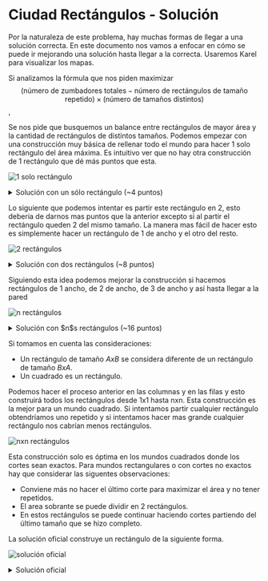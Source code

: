 # Ciudad Rectángulos - Solución

Por la naturaleza de este problema, hay muchas formas de llegar a una solución correcta. En este documento nos vamos a enfocar en cómo se puede ir mejorando una solución hasta llegar a la correcta. Usaremos Karel para visualizar los mapas.

Si analizamos la fórmula que nos piden maximizar $$(\text{número de zumbadores totales} - \text{número de rectángulos de tamaño repetido}) \times (\text{número de tamaños distintos})$$,

Se nos pide que busquemos un balance entre rectángulos de mayor área y la cantidad de rectángulos de distintos tamaños. Podemos empezar con una construcción muy básica de rellenar todo el mundo para hacer 1 solo rectángulo del área máxima. Es intuitivo ver que no hay otra construcción de 1 rectángulo que dé más puntos que esta.

![1 solo rectángulo](1-rect.png)

<details><summary>Solución con un sólo rectángulo (~4 puntos)</summary>

{{one_rect.cpp}}

</details>

Lo siguiente que podemos intentar es partir este rectángulo en 2, esto deberia de darnos mas puntos que la anterior excepto si al partir el rectángulo queden 2 del mismo tamaño. La manera mas fácil de hacer esto es simplemente hacer un rectángulo de 1 de ancho y el otro del resto.

![2 rectángulos](2-rect.png)

<details><summary>Solución con dos rectángulos (~8 puntos)</summary>

{{two_rects.cpp}}

</details>

Siguiendo esta idea podemos mejorar la construcción si hacemos rectángulos de 1 ancho, de 2 de ancho, de 3 de ancho y así hasta llegar a la pared

![n rectángulos](n-rect.png)

<details><summary>Solución con $n$s rectángulos (~16 puntos)</summary>

{{columns.cpp}}

</details>

Si tomamos en cuenta las consideraciones:

- Un rectángulo de tamaño $AxB$ se considera diferente de un rectángulo de tamaño $BxA$.
- Un cuadrado es un rectángulo.

Podemos hacer el proceso anterior en las columnas y en las filas y esto construirá todos los rectángulos desde 1x1 hasta nxn.
Esta construcción es la mejor para un mundo cuadrado. Si intentamos partir cualquier rectángulo obtendríamos uno repetido y si intentamos hacer mas grande cualquier rectángulo nos cabrían menos rectángulos.

![nxn rectángulos](nxn-rect.png)

Esta construcción solo es óptima en los mundos cuadrados donde los cortes sean exactos. Para mundos rectangulares o con cortes no exactos hay que considerar las siguentes observaciones:

- Conviene más no hacer el último corte para maximizar el área y no tener repetidos.
- El area sobrante se puede dividir en 2 rectángulos.
- En estos rectángulos se puede continuar haciendo cortes partiendo del último tamaño que se hizo completo.

La solución oficial construye un rectángulo de la siguiente forma.

![solución oficial](full-score.png)

<details><summary>Solución oficial</summary>

{{solution.cpp}}

</details>
